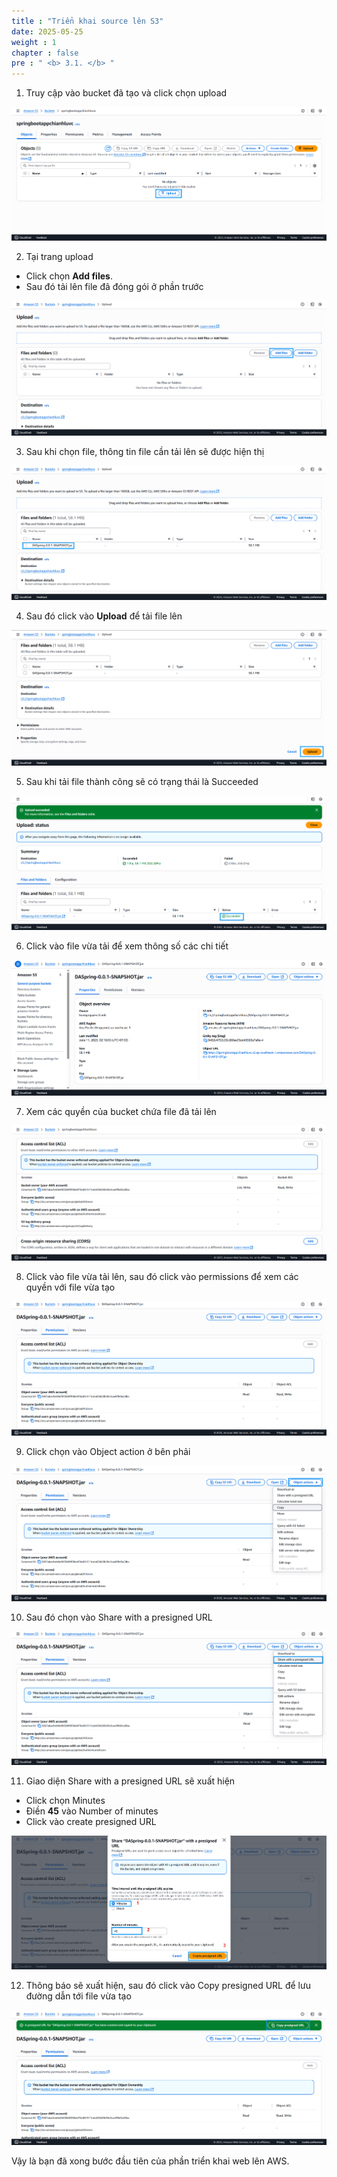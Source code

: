 ```yaml
---
title : "Triển khai source lên S3"
date: 2025-05-25 
weight : 1 
chapter : false
pre : " <b> 3.1. </b> "
---
```



1. Truy cập vào bucket đã tạo và click chọn upload

![s3deploy](/images/3.deploy/001-s3-deploy1.png)

2. Tại trang upload
  + Click chọn **Add files**.
  + Sau đó tải lên file đã đóng gói ở phần trước

![s3deploy](/images/3.deploy/002-s3-deploy2.png)

3. Sau khi chọn file, thông tin file cần tải lên sẽ được hiện thị

![s3deploy](/images/3.deploy/003-s3-deploy3.png)

4. Sau đó click vào **Upload** để tải file lên

![s3deploy](/images/3.deploy/004-s3-deploy4.png)


5. Sau khi tải file thành công sẽ có trạng thái là Succeeded 

![s3deploy](/images/3.deploy/005-s3-deploy5.png)

6. Click vào file vừa tải để xem thông số các chi tiết

![s3deploy](/images/3.deploy/006-s3-deploy6.png)

7. Xem các quyền của bucket chứa file đã tải lên 

![s3deploy](/images/3.deploy/007-s3-deploy7.png)

8. Click vào file vừa tải lên, sau đó click vào permissions để xem các quyền với file vừa tạo

![s3deploy](/images/3.deploy/008-s3-deploy8.png)


9. Click chọn vào Object action ở bên phải

![s3deploy](/images/3.deploy/009-s3-deploy9.png)


10. Sau đó chọn vào Share with a presigned URL

![s3deploy](/images/3.deploy/010-s3-deploy10.png)


11. Giao diện Share with a presigned URL sẽ xuất hiện
  + Click chọn Minutes
  + Điền **45** vào Number of minutes
  + Click vào create presigned URL

![s3deploy](/images/3.deploy/011-s3-deploy11.png)

12. Thông báo sẽ xuất hiện, sau đó click vào Copy presigned URL để lưu đường dẫn tới file vừa tạo

![s3deploy](/images/3.deploy/012-s3-deploy12.png)


 Vậy là bạn đã xong bước đầu tiên của phần triển khai web lên AWS.

